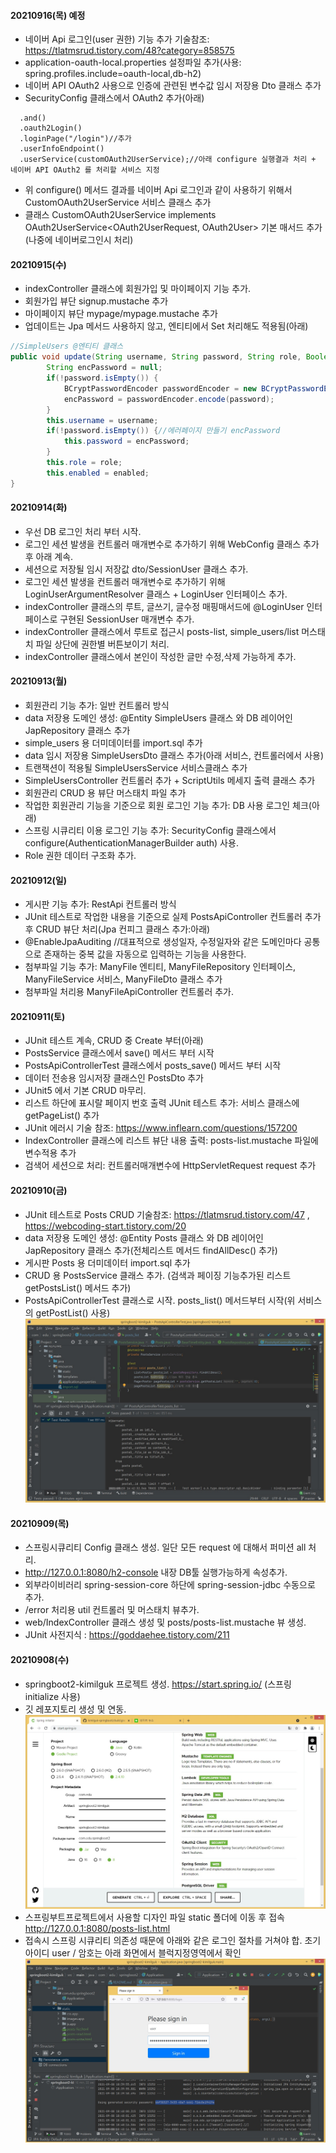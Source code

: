#### 20210916(목) 예정
- 네이버 Api 로그인(user 권한) 기능 추가 기술참조: https://tlatmsrud.tistory.com/48?category=858575
- application-oauth-local.properties 설정파일 추가(사용: spring.profiles.include=oauth-local,db-h2)
- 네이버 API OAuth2 사용으로 인증에 관련된 변수값 임시 저장용 Dto 클래스 추가
- SecurityConfig 클래스에서 OAuth2 추가(아래)
```properties
  .and()
  .oauth2Login()
  .loginPage("/login")//추가
  .userInfoEndpoint()
  .userService(customOAuth2UserService);//아래 configure 실행결과 처리 + 네이버 API OAuth2 를 처리할 서비스 지정
```
- 위 configure() 메서드 결과를 네이버 Api 로그인과 같이 사용하기 위해서 CustomOAuth2UserService 서비스 클래스 추가
- 클래스 CustomOAuth2UserService implements OAuth2UserService<OAuth2UserRequest, OAuth2User> 기본 매서드 추가(나중에 네이버로그인시 처리)

#### 20210915(수) 
- indexController 클래스에 회원가입 및 마이페이지 기능 추가.
- 회원가입 뷰단 signup.mustache 추가
- 마이페이지 뷰단 mypage/mypage.mustache 추가
- 업데이트는 Jpa 메서드 사용하지 않고, 엔티티에서 Set 처리해도 적용됨(아래)
```java
//SimpleUsers @엔티티 클래스
public void update(String username, String password, String role, Boolean enabled){
        String encPassword = null;
        if(!password.isEmpty()) {
            BCryptPasswordEncoder passwordEncoder = new BCryptPasswordEncoder();
            encPassword = passwordEncoder.encode(password);
        }
        this.username = username;
        if(!password.isEmpty()) {//에러페이지 만들기 encPassword
            this.password = encPassword;
        }
        this.role = role;
        this.enabled = enabled;
}
```

#### 20210914(화)
- 우선 DB 로그인 처리 부터 시작. 
- 로그인 세션 발생을 컨트롤러 매개변수로 추가하기 위해 WebConfig 클래스 추가 후 아래 계속.
- 세션으로 저장될 임시 저장값 dto/SessionUser 클래스 추가.
- 로그인 세션 발생을 컨트롤러 매개변수로 추가하기 위해 LoginUserArgumentResolver 클래스 + LoginUser 인터페이스 추가.
- indexController 클래스의 루트, 글쓰기, 글수정 매핑매서드에 @LoginUser 인터페이스로 구현된 SessionUser 매개변수 추가.
- indexController 클래스에서 루트로 접근시 posts-list, simple_users/list 머스태치 파일 상단에 권한별 버튼보이기 처리.
- indexController 클래스에서 본인이 작성한 글만 수정,삭제 가능하게 추가.

#### 20210913(월)
- 회원관리 기능 추가: 일반 컨트롤러 방식
- data 저장용 도메인 생성: @Entity SimpleUsers 클래스 와 DB 레이어인 JapRepository 클래스 추가
- simple_users 용 더미데이터를 import.sql 추가
- data 임시 저장용 SimpleUsersDto 클래스 추가(아래 서비스, 컨트롤러에서 사용)
- 트랜잭션이 적용될 SimpleUsersService 서비스클래스 추가
- SimpleUsersController 컨트롤러 추가 + ScriptUtils 메세지 출력 클래스 추가
- 회원관리 CRUD 용 뷰단 머스태치 파일 추가
- 작업한 회원관리 기능을 기준으로 회원 로그인 기능 추가: DB 사용 로그인 체크(아래)
- 스프링 시큐리티 이용 로그인 기능 추가: SecurityConfig 클래스에서 configure(AuthenticationManagerBuilder auth) 사용.
- Role 권한 데이터 구조화 추가.

#### 20210912(일)
- 게시판 기능 추가: RestApi 컨트롤러 방식
- JUnit 테스트로 작업한 내용을 기준으로 실제 PostsApiController 컨트롤러 추가 후 CRUD 뷰단 처리(Jpa 컨피그 클래스 추가:아래)
- @EnableJpaAuditing //대표적으로 생성일자, 수정일자와 같은 도메인마다 공통으로 존재하는 중복 값을 자동으로 입력하는 기능을 사용한다.
- 첨부파일 기능 추가: ManyFile 엔티티, ManyFileRepository 인터페이스, ManyFileService 서비스, ManyFileDto 클래스 추가
- 첨부파일 처리용 ManyFileApiController 컨트롤러 추가.

#### 20210911(토)
- JUnit 테스트 계속, CRUD 중 Create 부터(아래)
- PostsService 클래스에서 save() 메서드 부터 시작
- PostsApiControllerTest 클래스에서 posts_save() 메서드 부터 시작
- 데이터 전송용 임시저장 클래스인 PostsDto 추가
- JUnit5 에서 기본 CRUD 마무리.
- 리스트 하단에 표시랄 페이지 번호 출력 JUnit 테스트 추가: 서비스 클래스에 getPageList() 추가
- JUnit 에러시 기술 참조: https://www.inflearn.com/questions/157200
- IndexController 클래스에 리스트 뷰단 내용 출력: posts-list.mustache 파일에 변수적용 추가
- 검색어 세션으로 처리: 컨트롤러매개변수에 HttpServletRequest request 추가

#### 20210910(금)
- JUnit 테스트로 Posts CRUD 기술참조: https://tlatmsrud.tistory.com/47 , https://webcoding-start.tistory.com/20
- data 저장용 도메인 생성: @Entity Posts 클래스 와 DB 레이어인 JapRepository 클래스 추가(전체리스트 메서드 findAllDesc() 추가)
- 게시판 Posts 용 더미데이터 import.sql 추가
- CRUD 용 PostsService 클래스 추가. (검색과 페이징 기능추가된 리스트 getPostsList() 메서드 추가)
- PostsApiControllerTest 클래스로 시작. posts_list() 메서드부터 시작(위 서비스의 getPostList() 사용)
  ![ex_screenshot](./README/springboot2-02.jpg)

#### 20210909(목)
- 스프링시큐리티 Config 클래스 생성. 일단 모든 request 에 대해서 퍼미션 all 처리.
- http://127.0.0.1:8080/h2-console 내장 DB툴 실행가능하게 속성추가.
- 외부라이비러리 spring-session-core 하단에 spring-session-jdbc 수동으로 추가.
- /error 처리용 util 컨트롤러 및 머스태치 뷰추가.
- web/IndexController 클래스 생성 및 posts/posts-list.mustache 뷰 생성.
- JUnit 사전지식 : https://goddaehee.tistory.com/211

#### 20210908(수)
- springboot2-kimilguk 프로젝트 생성. https://start.spring.io/ (스프링 initialize 사용)
- 깃 레포지토리 생성 및 연동.
  ![ex_screenshot](./README/springboot2-kimilguk.jpg)
- 스프링부트프로젝트에서 사용할 디자인 파일 static 폴더에 이동 후 접속 http://127.0.0.1:8080/posts-list.html
- 접속시 스프링 시큐리티 의존성 때문에 아래와 같은 로그인 절차를 거쳐야 합. 초기 아이디 user / 암호는 아래 화면에서 블럭지정영역에서 확인
  ![ex_screenshot](./README/springboot2-01.jpg)